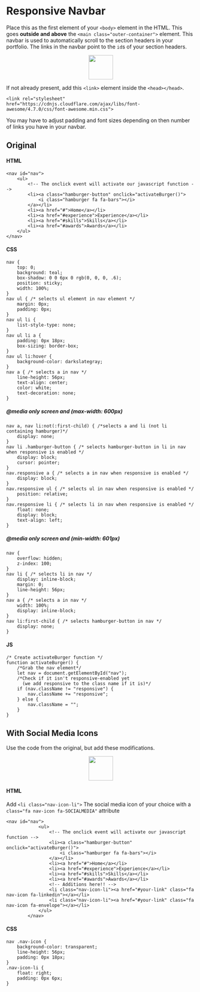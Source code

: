 # Responsive Navbar

Place this as the first element of your  `<body>` element in the HTML. This goes **outside and above** the `<main class="outer-container">` element.
This navbar is used to automatically scroll to the section headers in your portfolio. The links in the navbar point to the `id`s of your section headers.

<p align="center">
  <img height="65px" src="https://user-images.githubusercontent.com/43857043/145660638-750fd326-8dee-4506-9e6d-5c5378166bf7.png">
</p>

If not already present, add this `<link>` element inside the `<head></head>`.
```
<link rel="stylesheet" href="https://cdnjs.cloudflare.com/ajax/libs/font-awesome/4.7.0/css/font-awesome.min.css">
```
You may have to adjust padding and font sizes depending on then number of links you have in your navbar.

## Original

#### HTML
```
<nav id="nav">
    <ul>
        <!-- The onclick event will activate our javascript function -->
        <li><a class="hamburger-button" onclick="activateBurger()">
            <i class="hamburger fa fa-bars"></i>
        </a></li>
        <li><a href="#">Home</a></li>
        <li><a href="#experience">Experience</a></li>
        <li><a href="#skills">Skills</a></li>
        <li><a href="#awards">Awards</a></li>
    </ul>
</nav>
```
#### CSS
```
nav {
    top: 0;
    background: teal;
    box-shadow: 0 0 6px 0 rgb(0, 0, 0, .6);
    position: sticky;
    width: 100%;
}
nav ul { /* selects ul element in nav element */
    margin: 0px;
    padding: 0px;
}
nav ul li {
    list-style-type: none;
}
nav ul li a {
    padding: 0px 18px;
    box-sizing: border-box;
}
nav ul li:hover {
    background-color: darkslategray;
}
nav a { /* selects a in nav */
    line-height: 56px;
    text-align: center;
    color: white;
    text-decoration: none;
}
```

##### @media only screen and (max-width: 600px)
```
nav a, nav li:not(:first-child) { /*selects a and li (not li containing hamburger)*/
    display: none;
}
nav li .hamburger-button { /* selects hamburger-button in li in nav when responsive is enabled */
    display: block;
    cursor: pointer;
}
nav.responsive a { /* selects a in nav when responsive is enabled */
    display: block;
}
nav.responsive ul { /* selects ul in nav when responsive is enabled */
    position: relative;
}
nav.responsive li { /* selects li in nav when responsive is enabled */
    float: none;
    display: block;
    text-align: left;
}
```

##### @media only screen and (min-width: 601px)
```
nav {
    overflow: hidden;
    z-index: 100;
}
nav li { /* selects li in nav */
    display: inline-block;
    margin: 0;
    line-height: 56px;
}
nav a { /* selects a in nav */
    width: 100%;
    display: inline-block;
}
nav li:first-child { /* selects hamburger-button in nav */
    display: none;
}
```

#### JS
```
/* Create activateBurger function */
function activateBurger() {
    /*Grab the nav element*/
    let nav = document.getElementById("nav");
    /*Check if it isn't responsive-enabled yet
      (we add responsive to the class name if it is)*/
    if (nav.className != "responsive") {
        nav.className += "responsive";
    } else {
        nav.className = "";
    }
}
```

## With Social Media Icons
Use the code from the original, but add these modifications.
<p align="center">
  <img height="65px" src="https://user-images.githubusercontent.com/43857043/145661500-76fd194b-2251-4845-9a3f-fd1cad21552b.png">
</p>

#### HTML
Add `<li class="nav-icon-li">` The social media icon of your choice with a `class="fa nav-icon fa-SOCIALMEDIA"` attribute
```
<nav id="nav">
            <ul>
                <!-- The onclick event will activate our javascript function -->
                <li><a class="hamburger-button" onclick="activateBurger()">
                    <i class="hamburger fa fa-bars"></i>
                </a></li>
                <li><a href="#">Home</a></li>
                <li><a href="#experience">Experience</a></li>
                <li><a href="#skills">Skills</a></li>
                <li><a href="#awards">Awards</a></li>
                <!-- Additions here!! -->
                <li class="nav-icon-li"><a href="#your-link" class="fa nav-icon fa-linkedin"></a></li>
                <li class="nav-icon-li"><a href="#your-link" class="fa nav-icon fa-envelope"></a></li>
            </ul>
        </nav>
```

#### CSS
```
nav .nav-icon {
    background-color: transparent;
    line-height: 56px;
    padding: 0px 18px;
}
.nav-icon-li {
    float: right;
    padding: 0px 6px;
}
```
